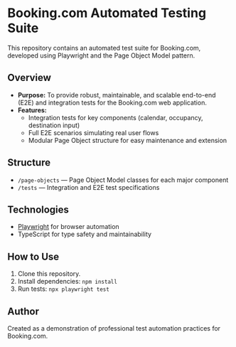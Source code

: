 # Booking.com Automated Testing Suite

This repository contains an automated test suite for Booking.com, developed using Playwright and the Page Object Model pattern.

## Overview

- **Purpose:** To provide robust, maintainable, and scalable end-to-end (E2E) and integration tests for the Booking.com web application.
- **Features:**
  - Integration tests for key components (calendar, occupancy, destination input)
  - Full E2E scenarios simulating real user flows
  - Modular Page Object structure for easy maintenance and extension

## Structure

- `/page-objects` — Page Object Model classes for each major component
- `/tests` — Integration and E2E test specifications

## Technologies

- [Playwright](https://playwright.dev/) for browser automation
- TypeScript for type safety and maintainability

## How to Use

1. Clone this repository.
2. Install dependencies: `npm install`
3. Run tests: `npx playwright test`

## Author

Created as a demonstration of professional test automation practices for Booking.com.
